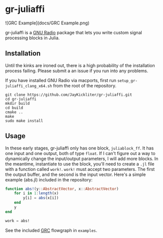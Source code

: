 # gr-juliaffi #

![GRC Example](docs/GRC Example.png)

gr-juliaffi is a [GNU Radio](http://gnuradio.org/redmine/projects/gnuradio/wiki) package that lets you write custom signal processing blocks in Julia.

## Installation

Until the kinks are ironed out, there is a high probability of the installation process failing. Please submit a an issue if you run into any problems.

If you have installed GNU Radio via macports, first run `setup_gr-juliaffi_clang_x64.sh` from the root of the repository.

```
git clone https://github.com/JayKickliter/gr-juliaffi.git
cd gr-juliaffi
mkdir build
cd build
cmake ..
make
sudo make install
```

## Usage

In these early stages, gr-juliaffi only has one block, `juliablock_ff`. It has one input and one output, both of type `float`. If I can't figure out a way to dynamically change the input/output parameters, I will add more blocks. In the meantime, instantiate to use the block, you'll need to create a `.jl` file with a function called `work!`. `work!` must accept two parameters. The first the output buffer, and the second is the input vector. Here's a simple example (abs.jl) included in the repository:

```julia
function abs!(y::AbstractVector, x::AbstractVector)
    for i in 1:length(x)
        y[i] = abs(x[i])
    end
    y
end

work = abs!
```

See the included [GRC](https://gnuradio.org/redmine/projects/gnuradio/wiki/GNURadioCompanion) flowgraph in `examples`.
